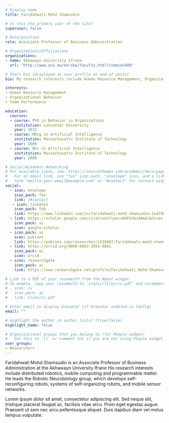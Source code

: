 ```yaml
---
# Display name
title: Faridahwati Mohd Shamsudin

# Is this the primary user of the site?
superuser: false

# Role/position
role: Associate Professor of Business Administration

# Organizations/Affiliations
organizations:
- name: Akhawayn University Ifrane
  url: "http://www.aui.ma/en/sba/faculty.html?itemid=680"

# Short bio (displayed in user profile at end of posts)
bio: My research interests include Human Resource Management, Organizational Behavior and Team Performance

interests:
- Human Resource Management
- Organizational Behavior
- Team Performance

education:
  courses:
  - course: PhD in Behavior in Organizations
    institution: Lancaster University
    year: 2012
  - course: MEng in Artificial Intelligence
    institution: Massachusetts Institute of Technology
    year: 2009
  - course: BSc in Artificial Intelligence
    institution: Massachusetts Institute of Technology
    year: 2008

# Social/Academic Networking
# For available icons, see: https://sourcethemes.com/academic/docs/page-builder/#icons
#   For an email link, use "fas" icon pack, "envelope" icon, and a link in the
#   form "mailto:your-email@example.com" or "#contact" for contact widget.
social:
  - icon: envelope
    icon_pack: fas
    link: /#contact
   - icon: linkedin
    icon_pack: fab
    link: https://www.linkedin.com/in/faridahwati-mohd-shamsudin-1a479650/?originalSubdomain=ma
  - link: https://scholar.google.com/citations?user=A9FUJAcAAAAJ&hl=en
    icon_pack: ai
    icon: google-scholar
  - icon_pack: ai
    icon: publons
    link: https://publons.com/researcher/1539407/faridahwati-mohd-shamsudin/
  - link: https://orcid.org/0000-0003-2854-6681
    icon_pack: ai
    icon: orcid
  - icon: researchgate
    icon_pack: ai
    link: https://www.researchgate.net/profile/Faridahwati_Mohd-Shamsudin

# Link to a PDF of your resume/CV from the About widget.
# To enable, copy your resume/CV to `static/files/cv.pdf` and uncomment the lines below.
# - icon: cv
#   icon_pack: ai
#   link: files/cv.pdf

# Enter email to display Gravatar (if Gravatar enabled in Config)
email: ""

# Highlight the author in author lists? (true/false)
highlight_name: false

# Organizational groups that you belong to (for People widget)
#   Set this to `[]` or comment out if you are not using People widget.
user_groups:
- Researchers
---
```


Faridahwati Mohd Shamsudin is an Associate Professor of Business Administration at the Akhawayn University Ifrane His research interests include distributed robotics, mobile computing and programmable matter. He leads the Robotic Neurobiology group, which develops self-reconfiguring robots, systems of self-organizing robots, and mobile sensor networks.

Lorem ipsum dolor sit amet, consectetur adipiscing elit. Sed neque elit, tristique placerat feugiat ac, facilisis vitae arcu. Proin eget egestas augue. Praesent ut sem nec arcu pellentesque aliquet. Duis dapibus diam vel metus tempus vulputate.
